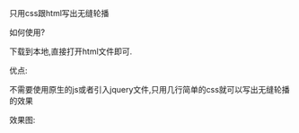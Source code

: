 只用css跟html写出无缝轮播

如何使用?

下载到本地,直接打开html文件即可.

优点:

不需要使用原生的js或者引入jquery文件,只用几行简单的css就可以写出无缝轮播的效果

效果图:



